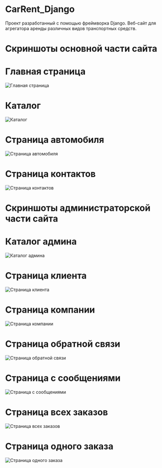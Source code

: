 # CarRent_Django
Проект разработанный с помощью фреймворка Django.
Веб-сайт для агрегатора аренды различных видов транспортных средств.
# Скриншоты основной части сайта
# Главная страница
![](https://github.com/maksmez/CarRent_Django/blob/master/photo/main.png "Главная страница")
# Каталог
![](https://github.com/maksmez/CarRent_Django/blob/master/photo/catalog.png "Каталог")
# Страница автомобиля
![](https://github.com/maksmez/CarRent_Django/blob/master/photo/car.png "Страница автомобиля")
# Страница контактов
![](https://github.com/maksmez/CarRent_Django/blob/master/photo/contact.png "Страница контактов")
# Скриншоты администраторской части сайта
# Каталог админа
![](https://github.com/maksmez/CarRent_Django/blob/master/photo/admin_catalog.png "Каталог админа")
# Страница клиента
![](https://github.com/maksmez/CarRent_Django/blob/master/photo/admin_client.png "Страница клиента")
# Страница компании
![](https://github.com/maksmez/CarRent_Django/blob/master/photo/admin_company.png "Страница компании")
# Страница обратной связи
![](https://github.com/maksmez/CarRent_Django/blob/master/photo/admin_feedback.png "Страница обратной связи")
# Страница с сообщениями
![](https://github.com/maksmez/CarRent_Django/blob/master/photo/admin_message.png "Страница с сообщениями")
# Страница всех заказов
![](https://github.com/maksmez/CarRent_Django/blob/master/photo/admin_order.png "Страница всех заказов")
# Страница одного заказа
![](https://github.com/maksmez/CarRent_Django/blob/master/photo/admin_one_order.png "Страница одного заказа")
